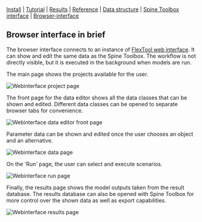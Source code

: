 [Install](https://github.com/irena-flextool/flextool/tree/master#irena-flextool) | [Tutorial](https://irena-flextool.github.io/flextool) | [Results](https://irena-flextool.github.io/flextool/results) | [Reference](https://irena-flextool.github.io/flextool/reference) | [Data structure](https://irena-flextool.github.io/flextool/spine_database) | [Spine Toolbox interface](https://irena-flextool.github.io/flextool/spine_toolbox) | [Browser-interface](https://irena-flextool.github.io/flextool/browser_interface)

## Browser interface in brief

The browser interface connects to an instance of [FlexTool web interface](https://github.com/irena-flextool/flextool-web-interface). 
It can show and edit the same data as the Spine Toolbox. The workflow is not directly visible, 
but it is executed in the background when models are run.

The main page shows the projects available for the user.

![Webinterface project page](./webinterface_projects.png)

The front page for the data editor shows all the data classes that can be shown and edited. 
Different data classes can be opened to separate browser tabs for convenience.

![Webinterface data editor front page](./webinterface_editor_front.png)

Parameter data can be shown and edited once the user chooses an object and an alternative.

![Webinterface data page](./webinterface_data.png)

On the 'Run' page, the user can select and execute scenarios.

![Webinterface run page](./webinterface_run.png)

Finally, the results page shows the model outputs taken from the result database. 
The results database can also be opened with Spine Toolbox for more control 
over the shown data as well as export capabilities.

![Webinterface results page](./webinterface_results.png)

